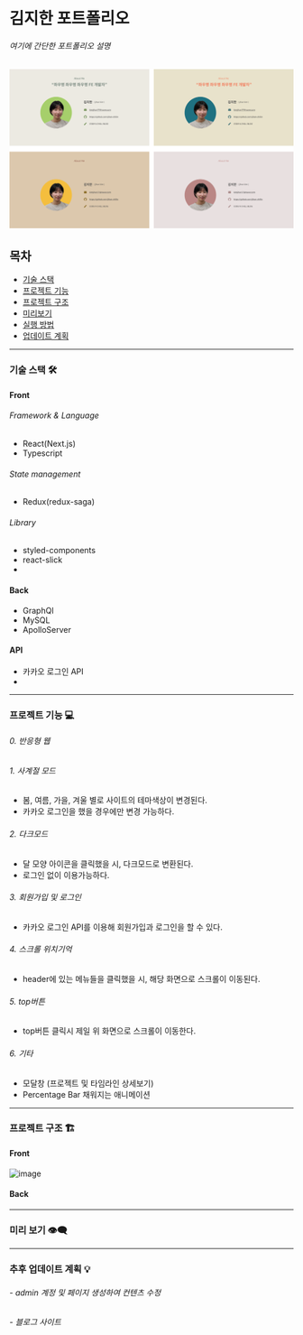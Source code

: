 # 김지한 포트폴리오
###### 여기에 간단한 포트폴리오 설명
![image](/front/public/portfolio.png)
## 목차
* [기술 스택](#기술-스택)
* [프로젝트 기능](#프로젝트-기능)
* [프로젝트 구조](#프로젝트-구조)
* [미리보기](#미리보기)
* [실행 방법](#실행-방법)
* [업데이트 계획](#업데이트-계획)
-----
### 기술 스택 🛠️
#### Front
###### Framework & Language
- React(Next.js)
- Typescript
###### State management
- Redux(redux-saga)
###### Library
- styled-components
- react-slick
- 
#### Back
- GraphQl
- MySQL
- ApolloServer

#### API
- 카카오 로그인 API
- 
-----
### 프로젝트 기능 💻
###### 0. 반응형 웹 
###### 1. 사계절 모드
- 봄, 여름, 가을, 겨울 별로 사이트의 테마색상이 변경된다.
- 카카오 로그인을 했을 경우에만 변경 가능하다.
###### 2. 다크모드
- 달 모양 아이콘을 클릭했을 시, 다크모드로 변환된다.
- 로그인 없이 이용가능하다.
###### 3. 회원가입 및 로그인
- 카카오 로그인 API를 이용해 회원가입과 로그인을 할 수 있다.
###### 4. 스크롤 위치기억
- header에 있는 메뉴들을 클릭했을 시, 해당 화면으로 스크롤이 이동된다.
###### 5. top버튼 
- top버튼 클릭시 제일 위 화면으로 스크롤이 이동한다.
###### 6. 기타
- 모달창 (프로젝트 및 타임라인 상세보기)
- Percentage Bar 채워지는 애니메이션
-----
### 프로젝트 구조 🏗️
#### Front
![image](/front/public/front_structure.png)
#### Back
-----
### 미리 보기 👁️‍🗨️
-----
### 추후 업데이트 계획 💡
###### - admin 계정 및 페이지 생성하여 컨텐츠 수정
###### - 블로그 사이트 

